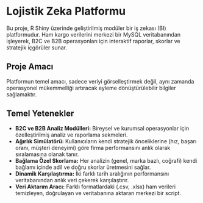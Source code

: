 # Lojistik Zeka Platformu

Bu proje, R Shiny üzerinde geliştirilmiş modüler bir iş zekası (BI) platformudur. Ham kargo verilerini merkezi bir MySQL veritabanından işleyerek, B2C ve B2B operasyonları için interaktif raporlar, skorlar ve stratejik içgörüler sunar.

## Proje Amacı

Platformun temel amacı, sadece veriyi görselleştirmek değil, aynı zamanda operasyonel mükemmelliği artıracak eyleme dönüştürülebilir bilgiler sağlamaktır.

## Temel Yetenekler

*   **B2C ve B2B Analiz Modülleri:** Bireysel ve kurumsal operasyonlar için özelleştirilmiş analiz ve raporlama sekmeleri.
*   **Ağırlık Simülatörü:** Kullanıcıların kendi stratejik önceliklerine (hız, başarı oranı, müşteri deneyimi) göre firma performansını anlık olarak sıralamasına olanak tanır.
*   **Bağlama Özel Skorlama:** Her analizin (genel, marka bazlı, coğrafi) kendi bağlamı içinde adil ve doğru skorlar üretmesini sağlar.
*   **Dinamik Karşılaştırma:** İki farklı tarih aralığının performansını veritabanından anlık veri çekerek karşılaştırır.
*   **Veri Aktarım Aracı:** Farklı formatlardaki (.csv, .xlsx) ham verileri temizleyen, doğrulayan ve veritabanına aktaran merkezi bir script.